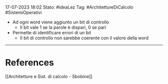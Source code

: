 17-07-2023 18:02
Stato: #ideaLez 
Tag: #ArchitettureDiCalcolo #SistemiOperativi

- Ad ogni word viene aggiunto un bit di controllo
	- Il bit vale 1 se la parole è dispari, 0 se pari
- Permette di identificare errori di un bit
	- Il bit di controllo non sarebbe coerente con il valore della word





---
# References 
[[Architetture e Sist. di calcolo - Sbobine]]
